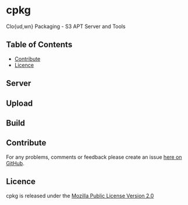 # cpkg

Clo{ud,wn} Packaging - S3 APT Server and Tools

## Table of Contents

* [Contribute](#contribute)
* [Licence](#licence)

## Server

## Upload

## Build

## Contribute

For any problems, comments or feedback please create an issue [here on GitHub](github.com/brendanhay/cpkg/issues).


## Licence

cpkg is released under the [Mozilla Public License Version 2.0](http://www.mozilla.org/MPL/)
